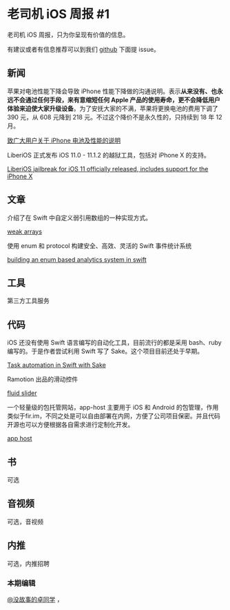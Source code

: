 # 老司机 iOS 周报 #1

老司机 iOS 周报，只为你呈现有价值的信息。

有建议或者有信息推荐可以到我们 [github](https://github.com/SwiftOldDriver/iOS-Weekly) 下面提 issue。

## 新闻

苹果对电池性能下降会导致 iPhone 性能下降做的沟通说明。表示**从来没有、也永远不会通过任何手段，来有意缩短任何 Apple 产品的使用寿命，更不会降低用户体验来迫使大家升级设备**。为了安抚大家的不满，苹果将更换电池的费用下调了 390 元，从 608 元降到 218 元。不过这个降价不是永久性的，只持续到 18 年 12 月。

[致广大用户关于 iPhone 电池及性能的说明](https://www.apple.com/cn/iphone-battery-and-performance/)

LiberiOS 正式发布 iOS 11.0 - 11.1.2	的越狱工具，包括对 iPhone X 的支持。

[LiberiOS jailbreak for iOS 11 officially released, includes support for the iPhone X](https://www.modmy.com/liberty-jailbreak-ios-11-released-includes-cydia-and-support-iphone-x)


## 文章

介绍了在 Swift 中自定义弱引用数组的一种实现方式。

[weak arrays](https://www.objc.io/blog/2017/12/28/weak-arrays/)

使用 enum 和 protocol 构建安全、高效、灵活的 Swift 事件统计系统

[building an enum based analytics system in swift](https://www.swiftbysundell.com/posts/building-an-enum-based-analytics-system-in-swift)

## 工具

第三方工具服务

## 代码

iOS 还没有使用 Swift 语言编写的自动化工具，目前流行的都是采用 bash、ruby 编写的。于是作者尝试利用 Swift 写了 Sake。这个项目目前还处于早期。

[Task automation in Swift with Sake](http://ppinera.es/2017/12/15/sake.html)

Ramotion 出品的滑动控件

[fluid slider](https://github.com/Ramotion/fluid-slider)

一个轻量级的包托管网站，app-host 主要用于 iOS 和 Android 的包管理，作用类似于fir.im，不同之处是可以自由部署在内网，方便了公司项目保密。并且代码开源也可以方便根据各自需求进行定制化开发。

[app host](https://github.com/pluosi/app-host)

## 书

可选

## 音视频

可选，音视频

## 内推

可选，内推招聘

### 本期编辑

[@没故事的卓同学](https://weibo.com/1926303682/profile) ，
